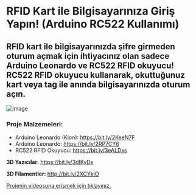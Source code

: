 # RFID Kart ile Bilgisayarınıza Giriş Yapın! (Arduino RC522 Kullanımı) #

## RFID kart ile bilgisayarınızda şifre girmeden oturum açmak için ihtiyacınız olan sadece Arduino Leonardo ve RC522 RFID okuyucu! RC522 RFID okuyucu kullanarak, okuttuğunuz kart veya tag ile anında bilgisayarınızda oturum açın. ##


![image](https://user-images.githubusercontent.com/101178401/180199647-ac931fb9-aa3f-40cf-842c-8b8c004826ab.png)


### **Proje Malzemeleri:** ###
- Arduino Leonardo (Klon): https://bit.ly/2KeeN7F
- Arduino Leonardo: https://bit.ly/2RP7CY6 
- RC522 RFID Okuyucu: https://bit.ly/3eALDxs


**3D Yazıcılar:** https://bit.ly/3dIKyDx

**3D Filamentler:** http://bit.ly/2XCYkiO

[Projenin videosuna erişmek için tıklayınız.](https://www.youtube.com/watch?v=0Nq33GisiyY)

